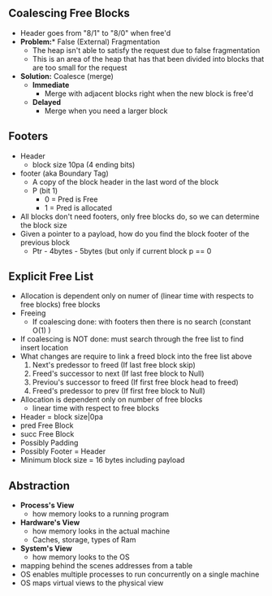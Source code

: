 ## Coalescing Free Blocks 

* Header goes from "8/1" to "8/0" when free'd
* **Problem:*** False (External) Fragmentation
	* The heap isn't able to satisfy the request due to false fragmentation
	* This is an area of the heap that has that been divided into blocks that are too small for the request
* **Solution:** Coalesce (merge)
	* **Immediate**
		* Merge with adjacent blocks right when the new block is free'd
	* **Delayed**
		* Merge when you need a larger block

## Footers

* Header 
	* block size 10pa (4 ending bits)
* footer (aka Boundary Tag)
	* A copy of the block header in the last word of the block
	* P (bit 1)
		* 0 = Pred is Free
		* 1 = Pred is allocated
* All blocks don't need footers, only free blocks do, so we can determine the block size
* Given a pointer to a payload, how do you find the block footer of the previous block
	* Ptr - 4bytes - 5bytes (but only if current block p == 0

## Explicit Free List
* Allocation is dependent only on numer of (linear time with respects to free blocks) free blocks
* Freeing
	* If coalescing done: with footers then there is no search (constant O(1) )
* If coalescing is NOT done: must search through the free list to find insert location
* What changes are require to link a freed block into the free list above
	1. Next's predessor to freed (If last free block skip)
	2. Freed's successor to next (If last free block to Null)
	3. Previou's successor to freed (If first free block head to freed)
	4. Freed's predessor to prev (If first free block to Null)
* Allocation is dependent only on number of free blocks
	* linear time with respect to free blocks
* Header = block size|0pa
* pred Free Block
* succ Free Block
* Possibly Padding
* Possibly Footer = Header
* Minimum block size = 16 bytes including payload

## Abstraction 

* **Process's View**
	* how memory looks to a running program
* **Hardware's View**
	* how memory looks in the actual machine
	* Caches, storage, types of Ram
* **System's View**
	* how memory looks to the OS
* mapping behind the scenes addresses from a table
* OS enables multiple processes to run concurrently on a single machine
* OS maps virtual views to the physical view
